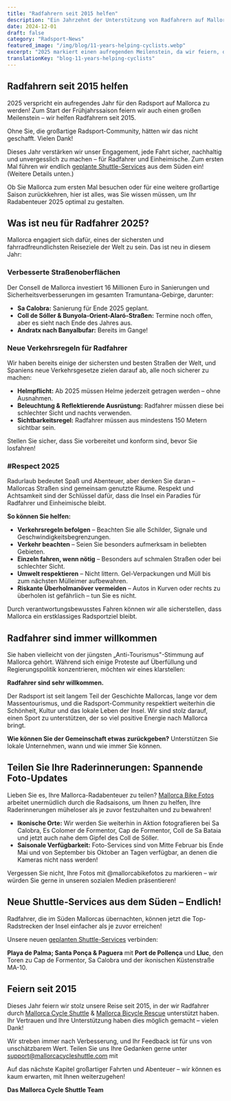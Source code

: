 ```yaml
---
title: "Radfahrern seit 2015 helfen"
description: "Ein Jahrzehnt der Unterstützung von Radfahrern auf Mallorca mit Shuttle-Services, Fahrrad-Rettung und dem Engagement für sichere, nachhaltige Radabenteuer."
date: 2024-12-01
draft: false
category: "Radsport-News"
featured_image: "/img/blog/11-years-helping-cyclists.webp"
excerpt: "2025 markiert einen aufregenden Meilenstein, da wir feiern, dass wir seit 2015 Radfahrern helfen. Entdecken Sie, was dieses Jahr neu ist, von verbesserten Straßen bis zu neuen Shuttle-Services aus dem Süden."
translationKey: "blog-11-years-helping-cyclists"
---
```


## Radfahrern seit 2015 helfen

2025 verspricht ein aufregendes Jahr für den Radsport auf Mallorca zu werden! Zum Start der Frühjahrssaison feiern wir auch einen großen Meilenstein – wir helfen Radfahrern seit 2015.

Ohne Sie, die großartige Radsport-Community, hätten wir das nicht geschafft. Vielen Dank!

Dieses Jahr verstärken wir unser Engagement, jede Fahrt sicher, nachhaltig und unvergesslich zu machen – für Radfahrer und Einheimische. Zum ersten Mal führen wir endlich <a href="https://mallorcacycleshuttle.company.site/products/Scheduled-Bike-Buses-c15728235" target="_blank">geplante Shuttle-Services</a> aus dem Süden ein! (Weitere Details unten.)

Ob Sie Mallorca zum ersten Mal besuchen oder für eine weitere großartige Saison zurückkehren, hier ist alles, was Sie wissen müssen, um Ihr Radabenteuer 2025 optimal zu gestalten.

## Was ist neu für Radfahrer 2025?

Mallorca engagiert sich dafür, eines der sichersten und fahrradfreundlichsten Reiseziele der Welt zu sein. Das ist neu in diesem Jahr:

### Verbesserte Straßenoberflächen

Der Consell de Mallorca investiert 16 Millionen Euro in Sanierungen und Sicherheitsverbesserungen im gesamten Tramuntana-Gebirge, darunter:

- **Sa Calobra:** Sanierung für Ende 2025 geplant.
- **Coll de Sóller & Bunyola-Orient-Alaró-Straßen:** Termine noch offen, aber es sieht nach Ende des Jahres aus.
- **Andratx nach Banyalbufar:** Bereits im Gange!

### Neue Verkehrsregeln für Radfahrer

Wir haben bereits einige der sichersten und besten Straßen der Welt, und Spaniens neue Verkehrsgesetze zielen darauf ab, alle noch sicherer zu machen:

- **Helmpflicht:** Ab 2025 müssen Helme jederzeit getragen werden – ohne Ausnahmen.
- **Beleuchtung & Reflektierende Ausrüstung:** Radfahrer müssen diese bei schlechter Sicht und nachts verwenden.
- **Sichtbarkeitsregel:** Radfahrer müssen aus mindestens 150 Metern sichtbar sein.

Stellen Sie sicher, dass Sie vorbereitet und konform sind, bevor Sie losfahren!

### #Respect 2025

Radurlaub bedeutet Spaß und Abenteuer, aber denken Sie daran – Mallorcas Straßen sind gemeinsam genutzte Räume. Respekt und Achtsamkeit sind der Schlüssel dafür, dass die Insel ein Paradies für Radfahrer und Einheimische bleibt.

**So können Sie helfen:**

- **Verkehrsregeln befolgen** – Beachten Sie alle Schilder, Signale und Geschwindigkeitsbegrenzungen.
- **Verkehr beachten** – Seien Sie besonders aufmerksam in beliebten Gebieten.
- **Einzeln fahren, wenn nötig** – Besonders auf schmalen Straßen oder bei schlechter Sicht.
- **Umwelt respektieren** – Nicht littern. Gel-Verpackungen und Müll bis zum nächsten Mülleimer aufbewahren.
- **Riskante Überholmanöver vermeiden** – Autos in Kurven oder rechts zu überholen ist gefährlich – tun Sie es nicht.

Durch verantwortungsbewusstes Fahren können wir alle sicherstellen, dass Mallorca ein erstklassiges Radsportziel bleibt.

## Radfahrer sind immer willkommen

Sie haben vielleicht von der jüngsten „Anti-Tourismus"-Stimmung auf Mallorca gehört. Während sich einige Proteste auf Überfüllung und Regierungspolitik konzentrieren, möchten wir eines klarstellen:

**Radfahrer sind sehr willkommen.**

Der Radsport ist seit langem Teil der Geschichte Mallorcas, lange vor dem Massentourismus, und die Radsport-Community respektiert weiterhin die Schönheit, Kultur und das lokale Leben der Insel. Wir sind stolz darauf, einen Sport zu unterstützen, der so viel positive Energie nach Mallorca bringt.

**Wie können Sie der Gemeinschaft etwas zurückgeben?** Unterstützen Sie lokale Unternehmen, wann und wie immer Sie können.

## Teilen Sie Ihre Raderinnerungen: Spannende Foto-Updates

Lieben Sie es, Ihre Mallorca-Radabenteuer zu teilen? <a href="https://www.mallorcacyclingphotos.com/" target="_blank">Mallorca Bike Fotos</a> arbeitet unermüdlich durch die Radsaisons, um Ihnen zu helfen, Ihre Raderinnerungen müheloser als je zuvor festzuhalten und zu bewahren!

- **Ikonische Orte:** Wir werden Sie weiterhin in Aktion fotografieren bei Sa Calobra, Es Colomer de Formentor, Cap de Formentor, Coll de Sa Bataia und jetzt auch nahe dem Gipfel des Coll de Sóller.
- **Saisonale Verfügbarkeit:** Foto-Services sind von Mitte Februar bis Ende Mai und von September bis Oktober an Tagen verfügbar, an denen die Kameras nicht nass werden!

Vergessen Sie nicht, Ihre Fotos mit @mallorcabikefotos zu markieren – wir würden Sie gerne in unseren sozialen Medien präsentieren!

## Neue Shuttle-Services aus dem Süden – Endlich!

Radfahrer, die im Süden Mallorcas übernachten, können jetzt die Top-Radstrecken der Insel einfacher als je zuvor erreichen!

Unsere neuen <a href="https://mallorcacycleshuttle.company.site/products/Scheduled-Bike-Buses-c15728235" target="_blank">geplanten Shuttle-Services</a> verbinden:

**Playa de Palma; Santa Ponça & Paguera** mit **Port de Pollença** und **Lluc**, den Toren zu Cap de Formentor, Sa Calobra und der ikonischen Küstenstraße MA-10.

## Feiern seit 2015

Dieses Jahr feiern wir stolz unsere Reise seit 2015, in der wir Radfahrer durch <a href="https://mallorcacycleshuttle.company.site/products/Scheduled-Bike-Buses-c15728235" target="_blank">Mallorca Cycle Shuttle</a> & <a href="https://mallorcacycleshuttle.company.site/products/Rescue-&-Recovery-c15728236" target="_blank">Mallorca Bicycle Rescue</a> unterstützt haben. Ihr Vertrauen und Ihre Unterstützung haben dies möglich gemacht – vielen Dank!

Wir streben immer nach Verbesserung, und Ihr Feedback ist für uns von unschätzbarem Wert. Teilen Sie uns Ihre Gedanken gerne unter support@mallorcacycleshuttle.com mit

Auf das nächste Kapitel großartiger Fahrten und Abenteuer – wir können es kaum erwarten, mit Ihnen weiterzugehen!

**Das Mallorca Cycle Shuttle Team**
